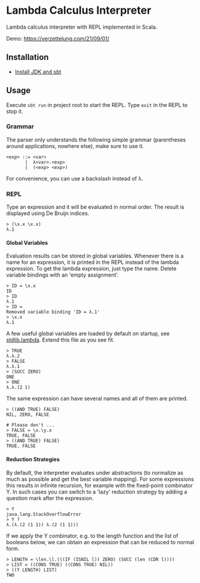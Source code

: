 # Lambda Calculus Interpreter

Lambda calculus interpreter with REPL implemented in Scala.

Demo: https://verzettelung.com/21/09/01/

## Installation

* [Install JDK and sbt](https://www.scala-sbt.org/1.x/docs/Setup.html)

## Usage

Execute `sbt run` in project root to start the REPL. Type `exit` in the REPL to stop it.

### Grammar

The parser only understands the following simple grammar (parentheses around applications, nowhere else), make sure to use it.

```
<exp> ::= <var>
       |  λ<var>.<exp>
       |  (<exp> <exp>)
```
For convenience, you can use a backslash instead of λ.

### REPL

Type an expression and it will be evaluated in normal order. The result is displayed using De Bruijn indices.
```
> (\x.x \x.x)
λ.1
```

#### Global Variables

Evaluation results can be stored in global variables. Whenever there is a name for an expression, it is printed in the REPL instead of the lambda expression. To get the lambda expression, just type the name. Delete variable bindings with an 'empty assignment'.

```
> ID = \x.x
ID
> ID
λ.1
> ID =
Removed variable binding 'ID = λ.1'
> \x.x
λ.1
```

A few useful global variables are loaded by default on startup, see [stdlib.lambda](src/main/resources/stdlib.lambda). Extend this file as you see fit.
```
> TRUE
λ.λ.2
> FALSE
λ.λ.1
> (SUCC ZERO)
ONE
> ONE
λ.λ.(2 1)
```

The same expression can have several names and all of them are printed.
```
> ((AND TRUE) FALSE)
NIL, ZERO, FALSE

# Please don't ...
> FALSE = \x.\y.x
TRUE, FALSE
> ((AND TRUE) FALSE)
TRUE, FALSE
```

#### Reduction Strategies

By default, the interpreter evaluates under abstractions (to normalize as much as possible and get the best variable mapping). For some expressions this results in infinite recursion, for example with the fixed-point combinator Y. In such cases you can switch to a 'lazy' reduction strategy by adding a question mark after the expression. 

```
> Y
java.lang.StackOverflowError
> Y ?
λ.(λ.(2 (1 1)) λ.(2 (1 1)))
```

If we apply the Y combinator, e.g. to the length function and the list of booleans below, we can obtain an expression that can be reduced to normal form.

```
> LENGTH = \len.\l.(((IF (ISNIL l)) ZERO) (SUCC (len (CDR l))))
> LIST = ((CONS TRUE) ((CONS TRUE) NIL))
> ((Y LENGTH) LIST)
TWO
```
